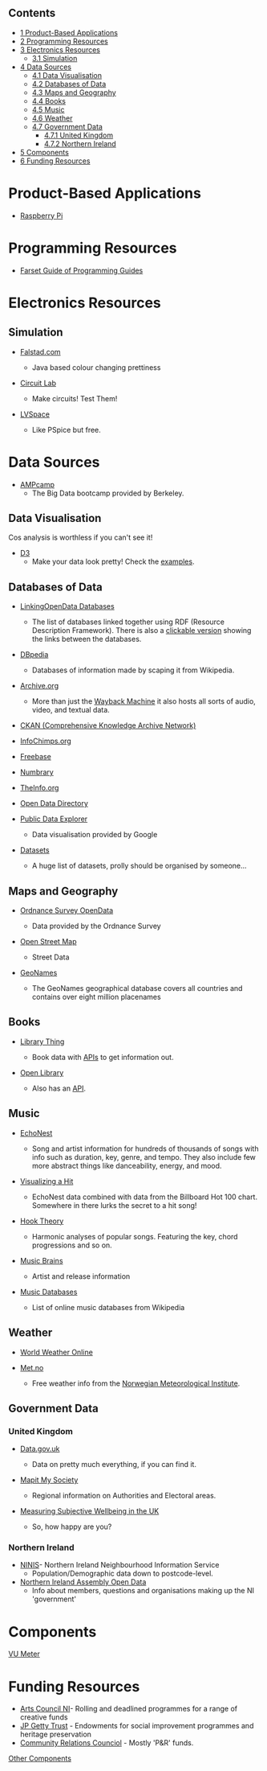 Contents
--------

-   [1 Product-Based Applications](#Product-Based_Applications)
-   [2 Programming Resources](#Programming_Resources)
-   [3 Electronics Resources](#Electronics_Resources)
    -   [3.1 Simulation](#Simulation)
-   [4 Data Sources](#Data_Sources)
    -   [4.1 Data Visualisation](#Data_Visualisation)
    -   [4.2 Databases of Data](#Databases_of_Data)
    -   [4.3 Maps and Geography](#Maps_and_Geography)
    -   [4.4 Books](#Books)
    -   [4.5 Music](#Music)
    -   [4.6 Weather](#Weather)
    -   [4.7 Government Data](#Government_Data)
        -   [4.7.1 United Kingdom](#United_Kingdom)
        -   [4.7.2 Northern Ireland](#Northern_Ireland)
-   [5 Components](#Components)
-   [6 Funding Resources](#Funding_Resources)

Product-Based Applications
==========================

-   [Raspberry Pi](http://wiki.farsetlabs.org.uk/Resources/Raspberry_Pi "Resources/Raspberry Pi")

Programming Resources
=====================

-   [Farset Guide of Programming Guides](http://wiki.farsetlabs.org.uk/Resources/Farset_Guide_of_Programming_Guides "Resources/Farset Guide of Programming Guides")

Electronics Resources
=====================

Simulation
----------

-   [Falstad.com](http://www.falstad.com/circuit/)
    -   Java based colour changing prettiness

-   [Circuit Lab](https://www.circuitlab.com/)
    -   Make circuits! Test Them!

-   [LVSpace](http://www.linear.com/designtools/software/)
    -   Like PSpice but free.

Data Sources
============

-   [AMPcamp](http://ampcamp.berkeley.edu/)
    -   The Big Data bootcamp provided by Berkeley.

Data Visualisation
------------------

Cos analysis is worthless if you can't see it!

-   [D3](https://github.com/mbostock/d3/wiki)
    -   Make your data look pretty! Check the [examples](https://github.com/mbostock/d3/wiki/Gallery).

Databases of Data
-----------------

-   [LinkingOpenData Databases](http://www.w3.org/wiki/TaskForces/CommunityProjects/LinkingOpenData/DataSets)
    -   The list of databases linked together using RDF (Resource Description Framework). There is also a [clickable version](http://richard.cyganiak.de/2007/10/lod/lod-datasets_2010-09-22.html) showing the links between the databases.

-   [DBpedia](http://wiki.dbpedia.org/Downloads)
    -   Databases of information made by scaping it from Wikipedia.

-   [Archive.org](http://archive.org/index.php)
    -   More than just the [Wayback Machine](http://archive.org/web/web.php) it also hosts all sorts of audio, video, and textual data.

-   [CKAN (Comprehensive Knowledge Archive Network)](http://thedatahub.org/)

-   [InfoChimps.org](http://www.infochimps.com/marketplace)

-   [Freebase](http://www.freebase.com/)

-   [Numbrary](http://numbrary.com/)

-   [TheInfo.org](http://theinfo.org/get/data)

-   [Open Data Directory](http://open.mflask.com/)

-   [Public Data Explorer](http://www.google.com/publicdata/directory)
    -   Data visualisation provided by Google

-   [Datasets](http://www.datawrangling.com/some-datasets-available-on-the-web)
    -   A huge list of datasets, prolly should be organised by someone...

Maps and Geography
------------------

-   [Ordnance Survey OpenData](http://www.ordnancesurvey.co.uk/oswebsite/products/os-opendata.html)
    -   Data provided by the Ordnance Survey

-   [Open Street Map](http://www.openstreetmap.org/)
    -   Street Data

-   [GeoNames](http://www.geonames.org/)
    -   The GeoNames geographical database covers all countries and contains over eight million placenames

Books
-----

-   [Library Thing](http://www.librarything.com/)
    -   Book data with [APIs](http://www.librarything.com/api) to get information out.

-   [Open Library](http://openlibrary.org)
    -   Also has an [API](http://openlibrary.org/developers/api).

Music
-----

-   [EchoNest](http://developer.echonest.com/)
    -   Song and artist information for hundreds of thousands of songs with info such as duration, key, genre, and tempo. They also include few more abstract things like danceability, energy, and mood.

-   [Visualizing a Hit](https://sites.google.com/site/visualizingahit/preparing-the-data)
    -   EchoNest data combined with data from the Billboard Hot 100 chart. Somewhere in there lurks the secret to a hit song!

-   [Hook Theory](http://www.hooktheory.com/analysis)
    -   Harmonic analyses of popular songs. Featuring the key, chord progressions and so on.

-   [Music Brains](http://musicbrainz.org/)
    -   Artist and release information

-   [Music Databases](http://en.wikipedia.org/wiki/List_of_online_music_databases)
    -   List of online music databases from Wikipedia

Weather
-------

-   [World Weather Online](http://www.worldweatheronline.com/)

-   [Met.no](http://api.met.no/#english)
    -   Free weather info from the [Norwegian Meteorological Institute](http://met.no/English/).

Government Data
---------------

### United Kingdom

-   [Data.gov.uk](http://data.gov.uk/linked-data)
    -   Data on pretty much everything, if you can find it.

-   [Mapit My Society](http://mapit.mysociety.org/)
    -   Regional information on Authorities and Electoral areas.

-   [Measuring Subjective Wellbeing in the UK](http://www.ons.gov.uk/ons/publications/re-reference-tables.html?edition=tcm%3A77-266404)
    -   So, how happy are you?

### Northern Ireland

-   [NINIS](http://www.ninis.nisra.gov.uk/mapxtreme/datacatalogue.asp)- Northern Ireland Neighbourhood Information Service
    -   Population/Demographic data down to postcode-level.
-   [Northern Ireland Assembly Open Data](http://data.niassembly.gov.uk/)
    -   Info about members, questions and organisations making up the NI 'government'

Components
==========

[VU Meter](http://wiki.farsetlabs.org.uk/VU_Meter "VU Meter")

Funding Resources
=================

-   [Arts Council NI](http://www.artscouncil-ni.org/award/deadlines.html)- Rolling and deadlined programmes for a range of creative funds
-   [JP Getty Trust](http://www.jpgettytrust.org.uk/funding.html) - Endowments for social improvement programmes and heritage preservation
-   [Community Relations Counciol](http://www.community-relations.org.uk/funding/) - Mostly 'P&R' funds.

[Other Components](http://wiki.farsetlabs.org.uk/Other_Components "Other Components")
